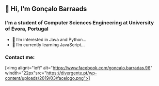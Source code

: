 ## 👋 Hi, I’m Gonçalo Barraads
### I'm a student of Computer Sciences Engineering at University of Évora, Portugal
- 👀 I’m interested in Java and Python...
- 🌱 I’m currently learning JavaScript...

### Contact me:
[<img alignt="left" alt="https://www.facebook.com/goncalo.barradas.96"  windth="22px"src="https://divergente.pt/wp-content/uploads/2019/03/facelogo.png">]

